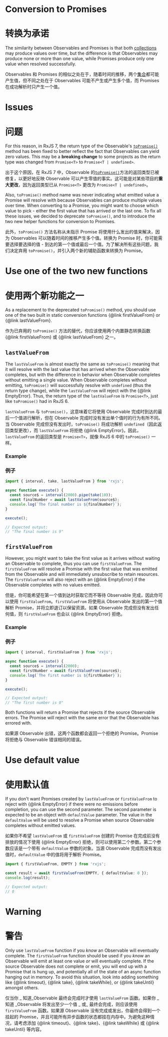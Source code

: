 # Conversion to Promises

# 转换为承诺

The similarity between Observables and Promises is that both [collections](/guide/observable) may produce values over time, but the difference is that Observables may produce none or more than one value, while Promises produce only one value when resolved successfully.

Observables 和 Promises 的相似之处在于，随着时间的推移，两个[集合](/guide/observable)都可能产生值，但不同之处在于 Observables 可能不产生或产生多个值，而 Promises 在成功解析时只产生一个值。

# Issues

# 问题

For this reason, in RxJS 7, the return type of the Observable's [`toPromise()`](/api/index/class/Observable#toPromise)
method has been fixed to better reflect the fact that Observables can yield zero values. This may be a **breaking change** to some projects as the return type was changed from `Promise<T>` to `Promise<T | undefined>`.

出于这个原因，在 RxJS 7 中，Observable 的[`toPromise()`](/api/index/class/Observable#toPromise)方法的返回类型已被修复，以更好地反映 Observable 可以产生零值的事实。这可能是对某些项目的**重大更改**，因为返回类型已从 `Promise<T>` 更改为 `Promise<T | undefined>`。

Also, `toPromise()` method name was never indicating what emitted value a Promise will resolve with because Observables can produce multiple values over time. When converting to a Promise, you might want to choose which value to pick - either the first value that has arrived or the last one. To fix all these issues, we decided to deprecate `toPromise()`, and to introduce the two new helper functions for conversion to Promises.

此外，`toPromise()` 方法名称从未指示 Promise 将使用什么发出的值来解决，因为 Observables 可以随着时间的推移产生多个值。转换为 Promise 时，你可能需要选择要选择的值 - 到达的第一个值或最后一个值。为了解决所有这些问题，我们决定弃用 `toPromise()`，并引入两个新的辅助函数来转换为 Promise。

# Use one of the two new functions

# 使用两个新功能之一

As a replacement to the deprecated `toPromise()` method, you should use one of the two built in static conversion functions {@link firstValueFrom} or {@link lastValueFrom}.

作为已弃用的 `toPromise()` 方法的替代，你应该使用两个内置静态转换函数 {@link firstValueFrom} 或 {@link lastValueFrom} 之一。

## `lastValueFrom`

The `lastValueFrom` is almost exactly the same as `toPromise()` meaning that it will resolve with the last value that has arrived when the Observable completes, but with the difference in behavior when Observable completes without emitting a single value. When Observable completes without emitting, `toPromise()` will successfully resolve with `undefined` (thus the return type change), while the `lastValueFrom` will reject with the {@link EmptyError}. Thus, the return type of the
`lastValueFrom` is `Promise<T>`, just like `toPromise()` had in RxJS 6.

`lastValueFrom` 与 `toPromise()`，这意味着它将使用 Observable 完成时到达的最后一个值进行解析，但在 Observable 完成时没有发出单个值时的行为有所不同。当 Observable 完成但没有发出时，`toPromise()` 将成功解析 `undefined`（因此返回类型更改），而 `lastValueFrom` 将拒绝 {@link EmptyError}。因此，`lastValueFrom` 的返回类型是 `Promise<T>`，就像 RxJS 6 中的 `toPromise()` 一样。

### Example

### 例子

```ts
import { interval, take, lastValueFrom } from 'rxjs';

async function execute() {
  const source$ = interval(2000).pipe(take(10));
  const finalNumber = await lastValueFrom(source$);
  console.log(`The final number is ${finalNumber}`);
}

execute();

// Expected output:
// "The final number is 9"
```

## `firstValueFrom`

However, you might want to take the first value as it arrives without waiting an Observable to complete, thus you can use `firstValueFrom`. The `firstValueFrom` will resolve a Promise with the first value that was emitted from the Observable and will immediately unsubscribe to retain resources. The `firstValueFrom` will also reject with an {@link EmptyError} if the Observable completes with no values emitted.

但是，你可能希望在第一个值到达时获取它而不等待 Observable 完成，因此你可以使用 `firstValueFrom`。`firstValueFrom` 将使用从 Observable 发出的第一个值解析 Promise，并将立即退订以保留资源。如果 Observable 完成但没有发出任何值，则 `firstValueFrom` 也会以 {@link EmptyError} 拒绝。

### Example

### 例子

```ts
import { interval, firstValueFrom } from 'rxjs';

async function execute() {
  const source$ = interval(2000);
  const firstNumber = await firstValueFrom(source$);
  console.log(`The first number is ${firstNumber}`);
}

execute();

// Expected output:
// "The first number is 0"
```

<span class="informal">Both functions will return a Promise that rejects if the source Observable errors. The Promise will reject with the same error that the Observable has errored with.</span>

<span class="informal">如果源 Observable 出错，这两个函数都会返回一个拒绝的 Promise。Promise 将拒绝与 Observable 错误相同的错误。</span>

# Use default value

# 使用默认值

If you don't want Promises created by `lastValueFrom` or `firstValueFrom` to reject with {@link EmptyError} if there were no emissions before completion, you can use the second parameter. The second parameter is expected to be an object with `defaultValue` parameter. The value in the `defaultValue` will be used to resolve a Promise when source Observable completes without emitted values.

如果你不希望 `lastValueFrom` 或 `firstValueFrom` 创建的 Promise 在完成前没有排放的情况下使用 {@link EmptyError} 拒绝，则可以使用第二个参数。第二个参数应该是一个带有 `defaultValue` 参数的对象。当源 Observable 完成而没有发出值时，`defaultValue` 中的值将用于解析 Promise。

```ts
import { firstValueFrom, EMPTY } from 'rxjs';

const result = await firstValueFrom(EMPTY, { defaultValue: 0 });
console.log(result);

// Expected output:
// 0
```

# Warning

# 警告

Only use `lastValueFrom` function if you _know_ an Observable will eventually complete. The `firstValueFrom` function should be used if you _know_ an Observable will emit at least one value _or_ will eventually complete. If the source Observable does not complete or emit, you will end up with a Promise that is hung up, and potentially all of the state of an async function hanging out in memory. To avoid this situation, look into adding something like {@link timeout}, {@link take}, {@link takeWhile}, or
{@link takeUntil} amongst others.

仅当你 _ 知道\_Observable 最终会完成时才使用 `lastValueFrom` 函数。如果你 _ 知道 _Observable 将发出至少一个值 _ 或\_ 最终会完成，则应该使用 `firstValueFrom` 函数。如果源 Observable 没有完成或发出，你最终会得到一个挂起的 Promise，并且可能所有异步函数的状态都挂在内存中。为避免这种情况，请考虑添加 {@link timeout}、{@link take}、{@link takeWhile} 或 {@link takeUntil} 等内容。


